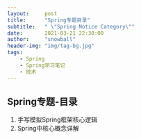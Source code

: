 ```yaml
---
layout:     post
title:      "Spring专题目录"
subtitle:   " \"Spring Notice Category\""
date:       2021-03-21 22:30:00
author:     "snowball"
header-img: "img/tag-bg.jpg"
tags:
    - Spring
    - Spring学习笔记
    - 技术
---
```


<!-- > “Spring. ” -->

## Spring专题-目录

1. 手写模拟Spring框架核心逻辑
2. Spring中核心概念详解
